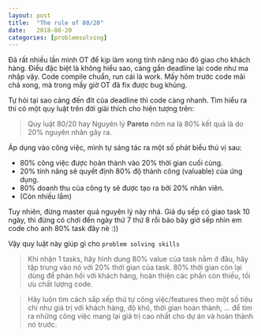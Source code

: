 ```yaml
---
layout: post
title:  "The rule of 80/20"
date:   2018-08-20
categories: [problemsolving]
---
```

Đã rất nhiều lần mình OT để kịp làm xong tính năng nào đó giao cho khách hàng. Điều đặc biệt là không hiểu sao, càng gần deadline lại code như ma nhập vậy. Code compile chuẩn, run cái là work. Mấy hôm trước code mãi chả xong, mà trong mấy giờ OT đã fix được bug khủng.

Tự hỏi tại sao càng đến đít của deadline thì code càng nhanh. Tìm hiểu ra thì có một quy luật trên đời giải thích cho hiện tượng trên:

> Quy luật 80/20 hay Nguyên lý **Pareto** nôm na là 80% kết quả là do 20% nguyên nhân gây ra.  

Áp dụng vào công việc, mình tự sáng tác ra một số phát biểu thú vị sau:

* 80% công việc được hoàn thành vào 20% thời gian cuối cùng. 
* 20% tính năng sẽ quyết định 80% độ thành công (valuable) của ứng dụng.  
* 80% doanh thu của công ty sẽ được tạo ra bởi 20% nhân viên.
* (Còn nhiều lắm)

Tuy nhiên, đừng master quá nguyên lý này nhá. Giả dụ sếp có giao task 10 ngày, thì đừng có chơi đến ngày thứ 7 thứ 8 rồi bảo bây giờ sếp nhìn em code cho anh 80% task đây nè :))

Vậy quy luật này giúp gì cho `problem solving skills`
> Khi nhận 1 tasks, hãy hình dung 80% value của task nằm ở đâu, hãy tập trung vào nó với 20% thời gian của task. 80% thời gian còn lại dùng để phản hồi với khách hàng, hoàn thiện các phần còn thiếu, tối ưu chất lượng code.

> Hãy luôn tìm cách sắp xếp thứ tự công việc/features theo một số tiêu chí như giá trị với khách hàng, độ khó, thời gian hoàn thành, ... để tìm ra những công việc mang lại giá trị cao nhất cho dự án và hoàn thành nó trước.